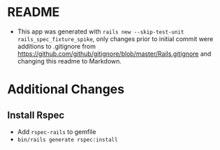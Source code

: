 # README

* This app was generated with `rails new --skip-test-unit rails_spec_fixture_spike`,
  only changes prior to initial commit were additions to .gitignore from
  https://github.com/github/gitignore/blob/master/Rails.gitignore and changing
  this readme to Markdown.

# Additional Changes

## Install Rspec

* Add `rspec-rails` to gemfile
* `bin/rails generate rspec:install`
